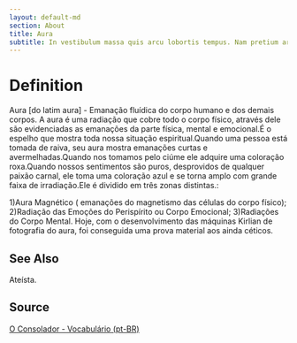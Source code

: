 ```yaml
---
layout: default-md
section: About
title: Aura
subtitle: In vestibulum massa quis arcu lobortis tempus. Nam pretium arcu in odio vulputate luctus.
---
```


# Definition
Aura [do latim aura] - Emanação fluídica do corpo humano e dos demais corpos. A aura é uma radiação que cobre todo o corpo físico, através dele são evidenciadas as emanações da parte física, mental e emocional.É o espelho que mostra toda nossa situação espiritual.Quando uma pessoa está tomada de raiva, seu aura mostra emanações curtas e avermelhadas.Quando nos tomamos pelo ciúme ele adquire uma coloração roxa.Quando nossos sentimentos são puros, desprovidos de qualquer paixão carnal, ele toma uma coloração azul e se torna amplo com grande faixa de irradiação.Ele é dividido em três zonas distintas.:

1)Aura Magnético ( emanações do magnetismo das células do corpo físico);
2)Radiação das Emoções do Perispírito ou Corpo Emocional;
3)Radiações do Corpo Mental. Hoje, com o desenvolvimento das máquinas Kirlian de fotografia do aura, foi conseguida uma prova material aos ainda céticos.


## See Also
Ateísta.

## Source
[O Consolador - Vocabulário (pt-BR)](http://www.oconsolador.com.br/linkfixo/vocabulario/principal.html)


